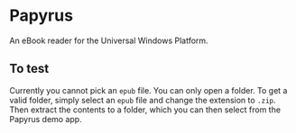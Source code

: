 # Papyrus
An eBook reader for the Universal Windows Platform.

## To test
Currently you cannot pick an `epub` file. You can only open a folder. To get a valid folder, simply select an `epub` file and change the extension to `.zip`. Then extract the contents to a folder, which you can then select from the Papyrus demo app.
